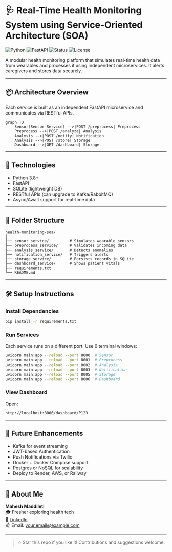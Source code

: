 
# 🩺 Real-Time Health Monitoring System using Service-Oriented Architecture (SOA)

![Python](https://img.shields.io/badge/Python-3.8+-blue)
![FastAPI](https://img.shields.io/badge/FastAPI-API-green)
![Status](https://img.shields.io/badge/Status-Development-yellow)
![License](https://img.shields.io/badge/License-MIT-blue)

A modular health monitoring platform that simulates real-time health data from wearables and processes it using independent microservices. It alerts caregivers and stores data securely.

---

## 📦 Architecture Overview

Each service is built as an independent FastAPI microservice and communicates via RESTful APIs.

```mermaid
graph TD
    Sensor[Sensor Service] -->|POST /preprocess| Preprocess
    Preprocess -->|POST /analyze| Analysis
    Analysis -->|POST /notify| Notification
    Analysis -->|POST /store| Storage
    Dashboard -->|GET /dashboard| Storage
```

---

## 🧰 Technologies

- Python 3.8+
- FastAPI
- SQLite (lightweight DB)
- RESTful APIs (can upgrade to Kafka/RabbitMQ)
- Async/Await support for real-time data

---

## 📂 Folder Structure

```
health-monitoring-soa/
│
├── sensor_service/         # Simulates wearable sensors
├── preprocess_service/     # Validates incoming data
├── analysis_service/       # Detects anomalies
├── notification_service/   # Triggers alerts
├── storage_service/        # Persists records in SQLite
├── dashboard_service/      # Shows patient vitals
├── requirements.txt
└── README.md
```

---

## 🛠️ Setup Instructions

### Install Dependencies

```bash
pip install -r requirements.txt
```

### Run Services

Each service runs on a different port. Use 6 terminal windows:

```bash
uvicorn main:app --reload --port 8000  # Sensor
uvicorn main:app --reload --port 8001  # Preprocess
uvicorn main:app --reload --port 8002  # Analysis
uvicorn main:app --reload --port 8003  # Notification
uvicorn main:app --reload --port 8005  # Storage
uvicorn main:app --reload --port 8006  # Dashboard
```

### View Dashboard

Open:
```
http://localhost:8006/dashboard/P123
```

---

## 🔮 Future Enhancements

- Kafka for event streaming
- JWT-based Authentication
- Push Notifications via Twilio
- Docker + Docker Compose support
- Postgres or NoSQL for scalability
- Deploy to Render, AWS, or Railway

---

## 🙋 About Me

**Mahesh Maddileti**  
🎓 Fresher exploring health tech  
🔗 [LinkedIn](https://linkedin.com/in/)  
📫 Email: your.email@example.com

---

> ⭐ Star this repo if you like it! Contributions and suggestions welcome.
